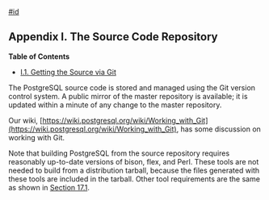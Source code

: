[#id](#SOURCEREPO)

## Appendix I. The Source Code Repository

**Table of Contents**

* [I.1. Getting the Source via Git](git)

The PostgreSQL source code is stored and managed using the Git version control system. A public mirror of the master repository is available; it is updated within a minute of any change to the master repository.

Our wiki, [https://wiki.postgresql.org/wiki/Working_with_Git](https://wiki.postgresql.org/wiki/Working_with_Git), has some discussion on working with Git.

Note that building PostgreSQL from the source repository requires reasonably up-to-date versions of bison, flex, and Perl. These tools are not needed to build from a distribution tarball, because the files generated with these tools are included in the tarball. Other tool requirements are the same as shown in [Section 17.1](install-requirements).